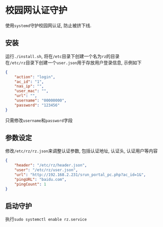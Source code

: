 # 校园网认证守护

使用`systemd`守护校园网认证, 防止被挤下线.  

## 安装

运行`./install.sh`, 将在`/etc`目录下创建一个名为`rz`的目录  
在`/etc/rz`目录下创建一个`user.json`用于存放用户登录信息, 示例如下

```json
{
    "action": "login",
    "ac_id": "1",
    "nas_ip": "",
    "user_mac": "",
    "url": "",
    "username": "00000000",
    "password": "123456"
}
```

只需修改`username`和`password`字段

## 参数设定

修改`/etc/rz/rz.json`来调整认证参数, 包括认证地址, 认证头, 认证用户等内容

```json
{
    "header": "/etc/rz/header.json", 
    "user": "/etc/rz/user.json",
    "url": "http://192.168.2.231/srun_portal_pc.php?ac_id=1&",
    "pingURL": "baidu.com",
    "pingCount": 1
}
```

## 启动守护

执行`sudo systemctl enable rz.service`

